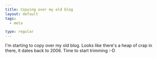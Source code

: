 ```yaml
---
title: Copying over my old blog
layout: default
tags:
  - meta

type: regular
---
```


I'm starting to copy over my old blog. Looks like there's a heap of crap in there, it dates back to 2006. Time to start trimming :-D
